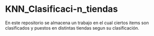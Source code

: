 # KNN_Clasificaci-n_tiendas
En este repositorio se almacena un trabajo en el cual ciertos items son clasificados y puestos en distintas tiendas segun su clasificación.

